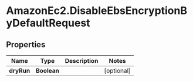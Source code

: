 # AmazonEc2.DisableEbsEncryptionByDefaultRequest

## Properties

Name | Type | Description | Notes
------------ | ------------- | ------------- | -------------
**dryRun** | **Boolean** |  | [optional] 


